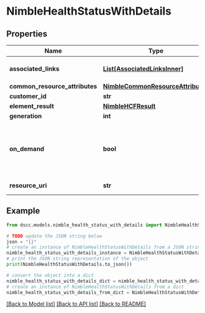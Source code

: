 # NimbleHealthStatusWithDetails


## Properties

Name | Type | Description | Notes
------------ | ------------- | ------------- | -------------
**associated_links** | [**List[AssociatedLinksInner]**](AssociatedLinksInner.md) | Associated Links Details | [optional] 
**common_resource_attributes** | [**NimbleCommonResourceAttributes**](NimbleCommonResourceAttributes.md) |  | [optional] 
**customer_id** | **str** | customerId | [optional] 
**element_result** | [**NimbleHCFResult**](NimbleHCFResult.md) |  | [optional] 
**generation** | **int** | generation | [optional] 
**on_demand** | **bool** | Flag to indicate running the health checks and then report results. | [optional] 
**resource_uri** | **str** | Link to the object URI | [optional] 

## Example

```python
from dscc.models.nimble_health_status_with_details import NimbleHealthStatusWithDetails

# TODO update the JSON string below
json = "{}"
# create an instance of NimbleHealthStatusWithDetails from a JSON string
nimble_health_status_with_details_instance = NimbleHealthStatusWithDetails.from_json(json)
# print the JSON string representation of the object
print(NimbleHealthStatusWithDetails.to_json())

# convert the object into a dict
nimble_health_status_with_details_dict = nimble_health_status_with_details_instance.to_dict()
# create an instance of NimbleHealthStatusWithDetails from a dict
nimble_health_status_with_details_from_dict = NimbleHealthStatusWithDetails.from_dict(nimble_health_status_with_details_dict)
```
[[Back to Model list]](../README.md#documentation-for-models) [[Back to API list]](../README.md#documentation-for-api-endpoints) [[Back to README]](../README.md)


